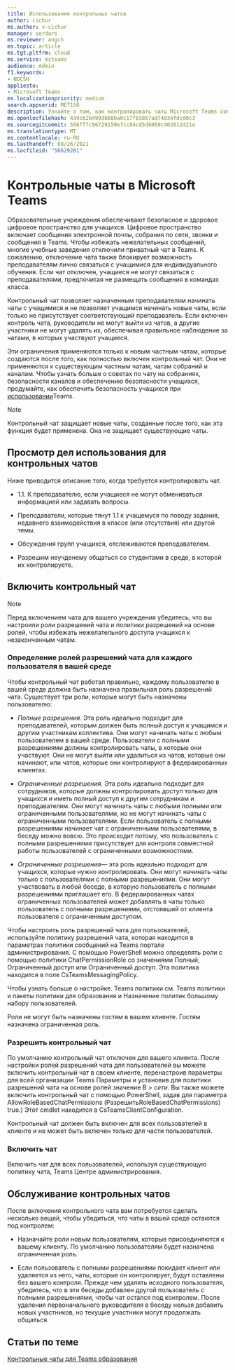 ```yaml
---
title: Использование контрольных чатов
author: cichur
ms.author: v-cichur
manager: serdars
ms.reviewer: angch
ms.topic: article
ms.tgt.pltfrm: cloud
ms.service: msteams
audience: Admin
f1.keywords:
- NOCSH
appliesto:
- Microsoft Teams
ms.localizationpriority: medium
search.appverid: MET150
description: Узнайте о том, как контролировать чаты Microsoft Teams собраниях.
ms.openlocfilehash: 439c62b4993b68ba0c17f83857ad74034fdcd0c3
ms.sourcegitcommit: 556fffc96729150efcc04cd5d6069c402012421e
ms.translationtype: MT
ms.contentlocale: ru-RU
ms.lasthandoff: 08/26/2021
ms.locfileid: "58629201"
---
```

# <a name="supervised-chats-in-microsoft-teams"></a>Контрольные чаты в Microsoft Teams

Образовательные учреждения обеспечивают безопасное и здоровое цифровое пространство для учащихся. Цифровое пространство включает сообщения электронной почты, собрания по сети, звонки и сообщения в Teams. Чтобы избежать нежелательных сообщений, многие учебные заведения отключили приватный чат в Teams. К сожалению, отключение чата также блокирует возможность преподавателям лично связаться с учащимися для индивидуального обучения. Если чат отключен, учащиеся не могут связаться с преподавателями, предпочитая не размещать сообщения в командах класса.

Контрольный чат позволяет назначенным преподавателям начинать чаты с учащимися и не позволяет учащимся начинать новые чаты, если только не присутствует соответствующий преподаватель. Если включен контроль чата, руководители не могут выйти из чатов, а другие участники не могут удалять их, обеспечивая правильное наблюдение за чатами, в которых участвуют учащиеся.

Эти ограничения применяются только к новым частным чатам, которые создаются после того, как полностью включен контрольный чат. Они не применяются к существующим частным чатам, чатам собраний и каналам. Чтобы узнать больше о советах по чату на собраниях, безопасности каналов и обеспечению безопасности учащихся, продумайте, как обеспечить безопасность учащихся при [использовании](https://support.microsoft.com/topic/keeping-students-safe-while-using-teams-for-distance-learning-f00fa399-0473-4d31-ab72-644c137e11c8?ui=en-us&rs=en-us&ad=us#ID0EBBAAA=For_educators&ID0EDD=For_educators)Teams.

> [!Note]
> Контрольный чат защищает новые чаты, созданные после того, как эта функция будет применена.  Она не защищает существующие чаты.

## <a name="review-use-cases-for-supervised-chats"></a>Просмотр дел использования для контрольных чатов

Ниже приводится описание того, когда требуется контролировать чат.

- 1.1. К преподавателю, если учащиеся не могут обмениваться информацией или задавать вопросы.

- Преподаватели, которые тянут 1.1 к учащемуся по поводу задания, недавнего взаимодействия в классе (или отсутствия) или другой темы.

- Обсуждения групп учащихся, отслеживаются преподавателем.

- Разрешим неучденему общаться со студентами в среде, в которой их контролируете.

## <a name="enable-supervised-chat"></a>Включить контрольный чат

> [!Note]
> Перед включением чата для вашего учреждения убедитесь, что вы настроили роли разрешений чата и политики разрешений на основе ролей, чтобы избежать нежелательного доступа учащихся к незаконченным чатам.

### <a name="define-chat-permission-roles-for-each-user-in-your-environment"></a>Определение ролей разрешений чата для каждого пользователя в вашей среде

Чтобы контрольный чат работал правильно, каждому пользователю в вашей среде должна быть назначена правильная роль разрешений чата. Существует три роли, которые могут быть назначены пользователю:

- *Полные разрешения.* Эта роль идеально подходит для преподавателей, которым должен быть полный доступ к учащимся и другим участникам коллектива. Они могут начинать чаты с любым пользователем в вашей среде. Пользователи с полными разрешениями должны контролировать чаты, в которые они участвуют. Они не могут выйти или удалиться из чатов, которые они начинают, или чатов, которые они контролируют в федераированных клиентах.

- *Ограниченные разрешения.* Эта роль идеально подходит для сотрудников, которые должны контролировать доступ только для учащихся и иметь полный доступ к другим сотрудникам и преподавателям. Они могут начинать чаты с любыми полными или ограниченными пользователями, но не могут начинать чаты с ограниченными пользователями. Если пользователь с полными разрешениями начинает чат с ограниченными пользователями, в беседу можно вовсю. Это происходит потому, что пользователь с полными разрешениями присутствует для контроля совместной работы пользователей с ограниченными возможностями.

- *Ограниченные разрешения—* эта роль идеально подходит для учащихся, которые нужно контролировать. Они могут начинать чаты только с пользователями с полными разрешениями. Они могут участвовать в любой беседе, в которую пользователь с полными разрешениями приглашает его. В федераированных чатах ограниченных пользователей может добавлять в чаты только пользователь с полными разрешениями, отстоявший от клиента пользователя с ограниченным доступом.

Чтобы настроить роль разрешений чата   для пользователей, используйте политику разрешений чата, которая находится в параметрах политики сообщений на Teams портале администрирования. С помощью PowerShell можно определять роли с помощью политики ChatPermissionRole со значениями Полный, Ограниченный доступ или Ограниченный доступ. Эта политика находится в поле CsTeamsMessagingPolicy.

Чтобы узнать больше о настройке. Teams политики см. Teams политики и пакеты политики для образования и Назначение политик большому набору пользователей.

Роли не могут быть назначены гостям в вашем клиенте. Гостям назначена ограниченная роль.

### <a name="allow-supervised-chat"></a>Разрешить контрольный чат

По умолчанию контрольный чат отключен для вашего клиента. После настройки ролей разрешений чата для пользователей вы можете включить контрольный  чат в своем клиенте, перенастроив параметры для всей организации Teams Параметры и установив для политики разрешений чата на основе ролей значение В &gt;  *сети.*  Вы также можете включить контрольный чат с помощью PowerShell, задав для параметра AllowRoleBasedChatPermissions (РазрешитьRoleBasedChatPermissions) true.) Этот cmdlet находится в CsTeamsClientConfiguration.

Контрольный чат должен быть включен для всех пользователей в клиенте и не может быть включен только для части пользователей.

### <a name="enable-chat"></a>Включить чат

Включить чат для всех пользователей, используя существующую политику чата, Teams Центре администрирования.

## <a name="maintain-supervised-chats"></a>Обслуживание контрольных чатов

После включения контрольного чата вам потребуется сделать несколько вещей, чтобы убедиться, что чаты в вашей среде остаются под контролем:

- Назначайте роли новым пользователям, которые присоединяются к вашему клиенту. По умолчанию пользователям будет назначена ограниченная роль.

- Если пользователь с полными разрешениями покидает клиент или удаляется из него, чаты, которые он контролирует, будут оставлены без вашего контроля. Прежде чем удалять исходного пользователя, убедитесь, что в эти беседы добавлен другой пользователь с полными разрешениями, чтобы чат остался под контролем. После удаления первоначального руководителя в беседу нельзя добавить новых участников, но текущие участники могут продолжать общаться.

## <a name="related-topics"></a>Статьи по теме

[Контрольные чаты для Teams образования](https://support.microsoft.com/topic/supervised-chats-in-microsoft-teams-for-education-ad3aaafc-c85a-416f-95f9-d691f419cbb8?storagetype=live)

